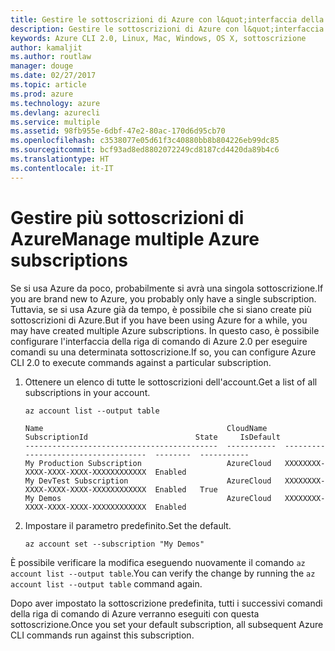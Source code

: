```yaml
---
title: Gestire le sottoscrizioni di Azure con l&quot;interfaccia della riga di comando di Azure 2.0
description: Gestire le sottoscrizioni di Azure con l&quot;interfaccia della riga di comando di Azure 2.0 su Linux, Mac o Windows.
keywords: Azure CLI 2.0, Linux, Mac, Windows, OS X, sottoscrizione
author: kamaljit
ms.author: routlaw
manager: douge
ms.date: 02/27/2017
ms.topic: article
ms.prod: azure
ms.technology: azure
ms.devlang: azurecli
ms.service: multiple
ms.assetid: 98fb955e-6dbf-47e2-80ac-170d6d95cb70
ms.openlocfilehash: c3538077e05d61f3c40880bb8b804226eb99dc85
ms.sourcegitcommit: bcf93ad8ed8802072249cd8187cd4420da89b4c6
ms.translationtype: HT
ms.contentlocale: it-IT
---
```

# <a name="manage-multiple-azure-subscriptions"></a><span data-ttu-id="afe5d-104">Gestire più sottoscrizioni di Azure</span><span class="sxs-lookup"><span data-stu-id="afe5d-104">Manage multiple Azure subscriptions</span></span>

<span data-ttu-id="afe5d-105">Se si usa Azure da poco, probabilmente si avrà una singola sottoscrizione.</span><span class="sxs-lookup"><span data-stu-id="afe5d-105">If you are brand new to Azure, you probably only have a single subscription.</span></span>
<span data-ttu-id="afe5d-106">Tuttavia, se si usa Azure già da tempo, è possibile che si siano create più sottoscrizioni di Azure.</span><span class="sxs-lookup"><span data-stu-id="afe5d-106">But if you have been using Azure for a while, you may have created multiple Azure subscriptions.</span></span>
<span data-ttu-id="afe5d-107">In questo caso, è possibile configurare l'interfaccia della riga di comando di Azure 2.0 per eseguire comandi su una determinata sottoscrizione.</span><span class="sxs-lookup"><span data-stu-id="afe5d-107">If so, you can configure Azure CLI 2.0 to execute commands against a particular subscription.</span></span>

1. <span data-ttu-id="afe5d-108">Ottenere un elenco di tutte le sottoscrizioni dell'account.</span><span class="sxs-lookup"><span data-stu-id="afe5d-108">Get a list of all subscriptions in your account.</span></span>

   ```azurecli
   az account list --output table
   ```

   ```Output
   Name                                         CloudName    SubscriptionId                        State     IsDefault
   -------------------------------------------  -----------  ------------------------------------  --------  -----------
   My Production Subscription                   AzureCloud   XXXXXXXX-XXXX-XXXX-XXXX-XXXXXXXXXXXX  Enabled
   My DevTest Subscription                      AzureCloud   XXXXXXXX-XXXX-XXXX-XXXX-XXXXXXXXXXXX  Enabled   True
   My Demos                                     AzureCloud   XXXXXXXX-XXXX-XXXX-XXXX-XXXXXXXXXXXX  Enabled
   ```

1. <span data-ttu-id="afe5d-109">Impostare il parametro predefinito.</span><span class="sxs-lookup"><span data-stu-id="afe5d-109">Set the default.</span></span>
 
   ```azurecli
   az account set --subscription "My Demos"
   ```

<span data-ttu-id="afe5d-110">È possibile verificare la modifica eseguendo nuovamente il comando `az account list --output table`.</span><span class="sxs-lookup"><span data-stu-id="afe5d-110">You can verify the change by running the `az account list --output table` command again.</span></span>

<span data-ttu-id="afe5d-111">Dopo aver impostato la sottoscrizione predefinita, tutti i successivi comandi della riga di comando di Azure verranno eseguiti con questa sottoscrizione.</span><span class="sxs-lookup"><span data-stu-id="afe5d-111">Once you set your default subscription, all subsequent Azure CLI commands run against this subscription.</span></span>
